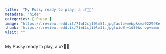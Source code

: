 ```yaml
---
title:  "My Pussy ready to play, a u?💋💦"
metadate: "hide"
categories: [ Pussy ]
image: "https://preview.redd.it/71w12cj10lm51.jpg?auto=webp&s=a022998efce4b8df5a283636c476effdeb9bf6fd"
thumb: "https://preview.redd.it/71w12cj10lm51.jpg?width=1080&crop=smart&auto=webp&s=bde691f2970da7c1e84f00f4ff76ce1b13ed442e"
visit: ""
---
```

My Pussy ready to play, a u?💋💦
